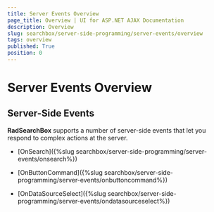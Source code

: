 ```yaml
---
title: Server Events Overview
page_title: Overview | UI for ASP.NET AJAX Documentation
description: Overview
slug: searchbox/server-side-programming/server-events/overview
tags: overview
published: True
position: 0
---
```


# Server Events Overview



## Server-Side Events

__RadSearchBox__ supports a number of server-side events that let you respond to complex actions at the server.

* [OnSearch]({%slug searchbox/server-side-programming/server-events/onsearch%})

* [OnButtonCommand]({%slug searchbox/server-side-programming/server-events/onbuttoncommand%})

* [OnDataSourceSelect]({%slug searchbox/server-side-programming/server-events/ondatasourceselect%})
